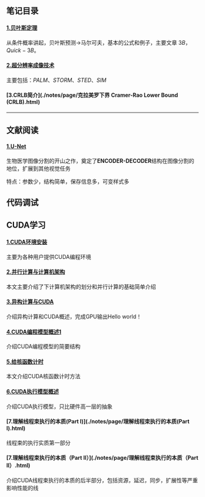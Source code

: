 ## 笔记目录

#### [1.贝叶斯定理](./notes/page/贝叶斯定理.html) 

从条件概率讲起，贝叶斯预测->马尔可夫，基本的公式和例子，主要文章 $3B，Quick-3B$。

#### [2.超分辨率成像技术](./notes/page/光学显微镜.html)

主要包括：$PALM、STORM、STED、SIM$

#### [3.CRLB简介](./notes/page/克拉美罗下界 Cramer-Rao Lower Bound (CRLB).html)

---

## 文献阅读

#### [1.U-Net](./notes/page/U-Net.html)

生物医学图像分割的开山之作，奠定了**ENCODER-DECODER**结构在图像分割的地位，扩展到其他视觉任务

特点：参数少，结构简单，保存信息多，可变样式多

## 代码调试



## CUDA学习

#### [1.CUDA环境安装](./notes/page/CUDA环境安装.html)

主要为各种用户提供CUDA编程环境

#### [2.并行计算与计算机架构](./notes/page/并行计算与计算机架构.html)

本文主要介绍了下计算机架构的划分和并行计算的基础简单介绍

#### [3.异构计算与CUDA](./notes/page/异构计算与CUDA.html)

介绍异构计算和CUDA概述，完成GPU输出Hello world！

#### [4.CUDA编程模型概述1](./notes/page/CUDA编程模型概述1.html)

介绍CUDA编程模型的简要结构

#### [5.给核函数计时](./notes/page/给核函数计时.html)

本文介绍CUDA核函数计时方法

#### [6.CUDA执行模型概述](./notes/page/CUDA执行模型概述.html)

介绍CUDA执行模型，只比硬件高一层的抽象

#### [7.理解线程束执行的本质(Part I)](./notes/page/理解线程束执行的本质(Part I).html)

线程束的执行实质第一部分

#### [7.理解线程束执行的本质（Part II）](./notes/page/理解线程束执行的本质（Part II）.html)

介绍CUDA线程束执行的本质的后半部分，包括资源，延迟，同步，扩展性等严重影响性能的线
